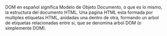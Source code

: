 
DOM en español significa Modelo de Objeto Documento, o que es lo mismo, la estructura del documento HTML. Una pagina HTML esta formada por multiples etiquetas HTML, anidadas una dentro de otra, formando un arbol de etiquetas relacionadas entre si, que se denomina arbol DOM (o simplemente DOM).